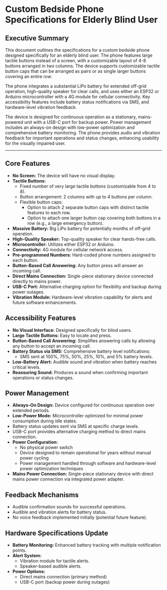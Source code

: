 # Custom Bedside Phone Specifications for Elderly Blind User

## Executive Summary

This document outlines the specifications for a custom bedside phone designed specifically for an elderly blind user. The phone features large tactile buttons instead of a screen, with a customizable layout of 4-8 buttons arranged in two columns. The device supports customizable tactile button caps that can be arranged as pairs or as single larger buttons covering an entire row.

The phone integrates a substantial LiPo battery for extended off-grid operation, high-quality speaker for clear calls, and uses either an ESP32 or Arduino microcontroller with a 4G module for cellular connectivity. Key accessibility features include battery status notifications via SMS, and hardware-level vibration feedback.

The device is designed for continuous operation as a stationary, mains-powered unit with a USB-C port for backup power. Power management includes an always-on design with low-power optimization and comprehensive battery monitoring. The phone provides audio and vibration feedback for important operations and status changes, enhancing usability for the visually impaired user.

---

## Core Features

* **No Screen:** The device will have no visual display.
* **Tactile Buttons:**
  * Fixed number of very large tactile buttons (customizable from 4 to 8).
  * Button arrangement: 2 columns with up to 4 buttons per column.
  * Flexible button caps:
    * Option to attach 2 separate button caps with distinct tactile features to each row.
    * Option to attach one larger button cap covering both buttons in a row (e.g., a large emergency button).
* **Massive Battery:** Big LiPo battery for potentially months of off-grid operation.
* **High-Quality Speaker:** Top-quality speaker for clear hands-free calls.
* **Microcontroller:** Utilizes either ESP32 or Arduino.
* **Connectivity:** 4G module for cellular network access.
* **Pre-programmed Numbers:** Hard-coded phone numbers assigned to each button.
* **Button-Based Call Answering:** Any button press will answer an incoming call.
* **Direct Mains Connection:** Single-piece stationary device connected directly to mains power.
* **USB-C Port:** Alternative charging option for flexibility and backup during power outages.
* **Vibration Module:** Hardware-level vibration capability for alerts and future software enhancements.

## Accessibility Features

* **No Visual Interface:** Designed specifically for blind users.
* **Large Tactile Buttons:** Easy to locate and press.
* **Button-Based Call Answering:** Simplifies answering calls by allowing any button to accept an incoming call.
* **Battery Status via SMS:** Comprehensive battery level notifications:
  * SMS sent at 100%, 75%, 50%, 25%, 10%, and 5% battery levels.
* **Low-Battery Alert:** Audible sound and vibration when battery reaches critical levels.
* **Reassuring Sound:** Produces a sound when confirming important operations or status changes.

## Power Management

* **Always-On Design:** Device configured for continuous operation over extended periods.
* **Low-Power Mode:** Microcontroller optimized for minimal power consumption during idle states.
* Battery status updates sent via SMS at specific charge levels.
* USB-C port provides alternative charging method to direct mains connection.
* **Power Configuration:**
  * No physical power switch
  * Device designed to remain operational for years without manual power cycling
  * Power management handled through software and hardware-level power optimization techniques
* **Mains Power Connection:** Single-piece stationary device with direct mains power connection via integrated power adapter.

## Feedback Mechanisms

* Audible confirmation sounds for successful operations.
* Audible and vibration alerts for battery status.
* No voice feedback implemented initially (potential future feature).

## Hardware Specifications Update

* **Battery Monitoring:** Enhanced battery tracking with multiple notification points.
* **Alert System:**
  * Vibration module for tactile alerts.
  * Speaker-based audible alerts.
* **Power Options:**
  * Direct mains connection (primary method)
  * USB-C port (backup power during outages)
